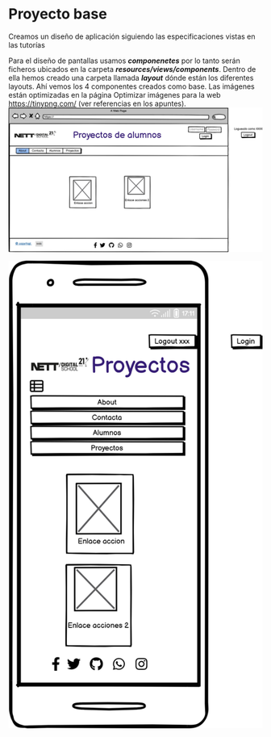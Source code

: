 # Proyecto base


Creamos un diseño de aplicación siguiendo las especificaciones vistas en las tutorías

Para el diseño de pantallas usamos ***componenetes*** por lo tanto serán ficheros ubicados en la carpeta ***resources/views/components***.
Dentro de ella hemos creado una carpeta llamada ***layout*** dónde están los diferentes layouts.
Ahí vemos los 4 componentes creados como base.
Las imágenes están optimizadas en la página
 Optimizar imágenes para la web https://tinypng.com/ (ver referencias en los apuntes).
![Imagen layout desktop](./documentacion/layout_desktop.png)

![Imagen layout móvil](./documentacion/layout_movil.png)

